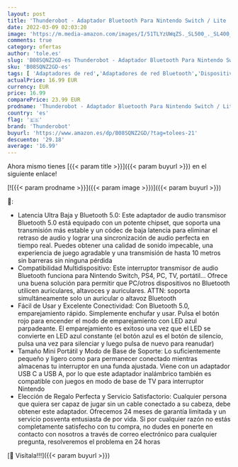 ```yaml
---
layout: post
title: 'Thunderobot - Adaptador Bluetooth Para Nintendo Switch / Lite  BT 5.0 Transmisor de Audio Inalámbrico con Micrófono Convertidor USB C a A de Baja Latencia para Auriculares Bluetooth PS4 PS5 PC Laptop Airpods  Negro'
date: 2022-03-09 02:03:20
image: 'https://m.media-amazon.com/images/I/51TLYzUWqZS._SL500_._SL400_.jpg'
comments: true
category: ofertas
author: 'tole.es'
slug: 'B08SQNZ2GD-es Thunderobot - Adaptador Bluetooth Para Nintendo Switch /...'
sku: 'B08SQNZ2GD-es'
tags: [ 'Adaptadores de red','Adaptadores de red Bluetooth','Dispositivos de red','Informática','nintendo','ps4','ps5','thunderobot', ]
actualPrice: 16.99 EUR
currency: EUR
price: 16.99
comparePrice: 23.99 EUR
prodname: 'Thunderobot - Adaptador Bluetooth Para Nintendo Switch / Lite  BT 5.0 Transmisor de Audio Inalámbrico con Micrófono Convertidor USB C a A de Baja Latencia para Auriculares Bluetooth PS4 PS5 PC Laptop Airpods  Negro'
country: 'es'
flag: '🇪🇸'
brand: 'Thunderobot'
buyurl: 'https://www.amazon.es/dp/B08SQNZ2GD/?tag=tolees-21'
descuento: '29.18'
average: '16.99'
---
```


Ahora mismo tienes [{{< param title >}}]({{< param buyurl >}}) en el siguiente enlace!

[![{{< param prodname >}}]({{< param image >}})]({{< param buyurl >}})

🔎:

- Latencia Ultra Baja y Bluetooth 5.0: Este adaptador de audio transmisor Bluetooth 5.0 está equipado con un potente chipset, que soporta una transmisión más estable y un códec de baja latencia para eliminar el retraso de audio y lograr una sincronización de audio perfecta en tiempo real. Puedes obtener una calidad de sonido impecable, una experiencia de juego agradable y una transmisión de hasta 10 metros sin barreras sin ninguna pérdida
- Compatibilidad Multidispositivo: Este interruptor transmisor de audio Bluetooth funciona para Nintendo Switch, PS4, PC, TV, portátil... Ofrece una buena solución para permitir que PC/otros dispositivos no Bluetooth utilicen auriculares, altavoces y auriculares. ATTN: soporta simultáneamente solo un auricular o altavoz Bluetooth
- Fácil de Usar y Excelente Conectividad: Con Bluetooth 5.0, emparejamiento rápido. Simplemente enchufar y usar. Pulsa el botón rojo para encender el modo de emparejamiento con LED azul parpadeante. El emparejamiento es exitoso una vez que el LED se convierte en LED azul constante (el botón azul es el botón de silencio, pulsa una vez para silenciar y luego pulsa de nuevo para reanudar)
- Tamaño Mini Portátil y Modo de Base de Soporte: Lo suficientemente pequeño y ligero como para permanecer conectado mientras almacenas tu interruptor en una funda ajustada. Viene con un adaptador USB C a USB A, por lo que este adaptador inalámbrico también es compatible con juegos en modo de base de TV para interruptor Nintendo
- Elección de Regalo Perfecta y Servicio Satisfactorio: Cualquier persona que quiera ser capaz de jugar sin un cable conectado a su cabeza, debe obtener este adaptador. Ofrecemos 24 meses de garantía limitada y un servicio posventa entusiasta de por vida. Si por cualquier razón no estás completamente satisfecho con tu compra, no dudes en ponerte en contacto con nosotros a través de correo electrónico para cualquier pregunta, resolveremos el problema en 24 horas

[🛒 Visítala!!!]({{< param buyurl >}})
